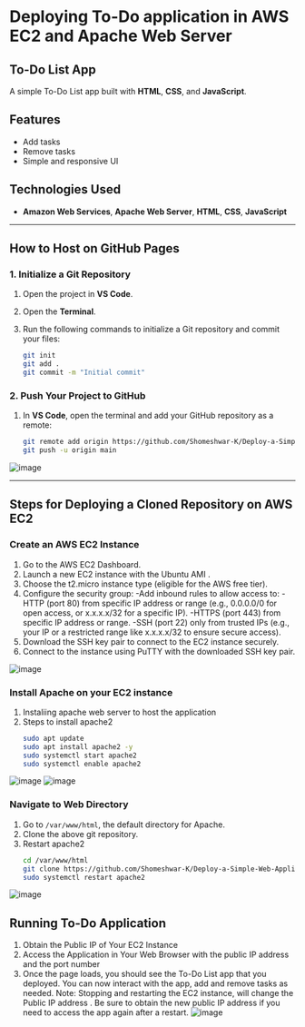 # Deploying To-Do application in AWS EC2 and Apache Web Server

## To-Do List App

A simple To-Do List app built with **HTML**, **CSS**, and **JavaScript**.

## Features
- Add tasks
- Remove tasks
- Simple and responsive UI

## Technologies Used
- **Amazon Web Services**, **Apache Web Server**, **HTML**, **CSS**, **JavaScript**

---

## How to Host on GitHub Pages

### 1. Initialize a Git Repository

1. Open the project in **VS Code**.
2. Open the **Terminal**.
3. Run the following commands to initialize a Git repository and commit your files:

   ```bash
   git init
   git add .
   git commit -m "Initial commit"


### 2. Push Your Project to GitHub

1. In **VS Code**, open the terminal and add your GitHub repository as a remote:

   ```bash
   git remote add origin https://github.com/Shomeshwar-K/Deploy-a-Simple-Web-Application.git
   git push -u origin main
![image](https://github.com/user-attachments/assets/aeaa3493-2ebc-47b5-952c-033967c74028)

---

## Steps for Deploying a Cloned Repository on AWS EC2

### Create an AWS EC2 Instance
1.	Go to the AWS EC2 Dashboard.
2.	Launch a new EC2 instance with the Ubuntu AMI .
3. Choose the t2.micro instance type (eligible for the AWS free tier).
4. Configure the security group:
      -Add inbound rules to allow access to:
         -HTTP (port 80) from specific IP address or range (e.g., 0.0.0.0/0 for open access, or x.x.x.x/32 for a specific IP).
         -HTTPS (port 443) from specific IP address or range.
         -SSH (port 22) only from trusted IPs (e.g., your IP or a restricted range like x.x.x.x/32 to ensure secure access).
5. Download the SSH key pair to connect to the EC2 instance securely.
6. Connect to the instance using PuTTY with the downloaded SSH key pair.

![image](https://github.com/user-attachments/assets/17597af1-ea31-4e7f-b458-84fb7df70197)



### Install Apache on your EC2 instance
1.  Instaliing apache web server to host the application
2.  Steps to install apache2
    ```bash
    sudo apt update 
    sudo apt install apache2 -y
    sudo systemctl start apache2
    sudo systemctl enable apache2
![image](https://github.com/user-attachments/assets/dcc37079-ab75-4be0-99a2-4236c2db35b8)
![image](https://github.com/user-attachments/assets/caee56cf-e25c-489e-a0b1-4b3aaf13d96e)

### Navigate to Web Directory 
1.  Go to `/var/www/html`, the default directory for Apache.
2.  Clone the above git repository.
3.  Restart apache2  
    ```bash
    cd /var/www/html
    git clone https://github.com/Shomeshwar-K/Deploy-a-Simple-Web-Application.git
    sudo systemctl restart apache2
![image](https://github.com/user-attachments/assets/9de5dbf0-e05b-46a8-8279-af126691400f)

## Running To-Do Application

1.   Obtain the Public IP of Your EC2 Instance
2.   Access the Application in Your Web Browser with the public IP address and the port number
3.   Once the page loads, you should see the To-Do List app that you deployed. You can now interact with the app, add and remove tasks as needed.
Note: Stopping and restarting the EC2 instance, will change the Public IP address . Be sure to obtain the new public IP address if you need to access the app again after a restart.
![image](https://github.com/user-attachments/assets/d16d6dc9-01db-44ab-96a9-dbba95283136)
